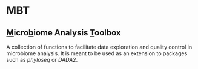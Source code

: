 # MBT

## <ins>M</ins>icro<ins>b</ins>iome Analysis <ins>T</ins>oolbox

 A collection of functions to facilitate data exploration and quality 
   control in microbiome analysis. It is meant to be used as an extension 
   to packages such as _phyloseq_ or _DADA2_.
